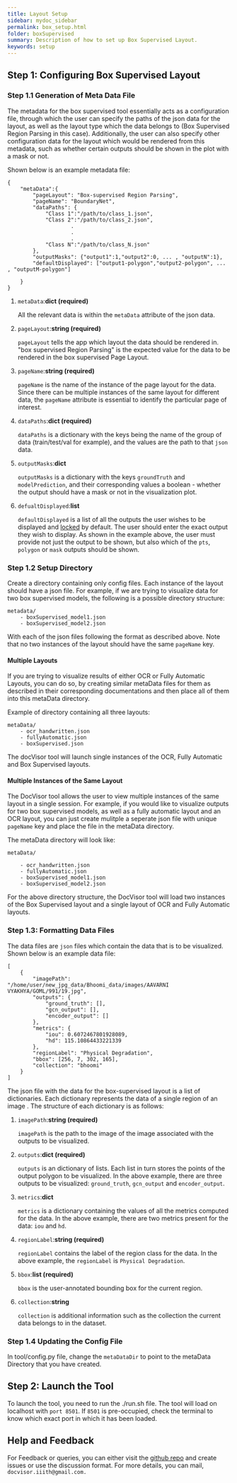 ```yaml
---
title: Layout Setup
sidebar: mydoc_sidebar
permalink: box_setup.html
folder: boxSupervised
summary: Description of how to set up Box Supervised Layout.
keywords: setup
---
```


## Step 1: Configuring Box Supervised Layout

### Step 1.1 Generation of Meta Data File

The metadata for the box supervised tool essentially acts as a configuration file, through which the user can specify the paths of the json data for the layout, as well as the layout type which the data belongs to (Box Supervised Region Parsing in this case). Additionally, the user can also specify other configuration data for the layout which would be rendered from this metadata, such as whether certain outputs should be shown in the plot with a mask or not. 

Shown below is an example metadata file:

```
{
    "metaData":{
        "pageLayout": "Box-supervised Region Parsing", 
        "pageName": "BoundaryNet", 
        "dataPaths": {
            "Class 1":"/path/to/class_1.json",
            "Class 2":"/path/to/class_2.json",
                    .
                    .
                    .
            "Class N":"/path/to/class_N.json"
        },
        "outputMasks": {"output1":1,"output2":0, ... , "outputN":1},
        "defaultDisplayed": ["output1-polygon","output2-polygon", ... , "outputM-polygon"]

    }
}
```

1. `metaData`:**dict (required)**

    All the relevant data is within the `metaData` attribute of the json data.

2. `pageLayout`:**string (required)**

    `pageLayout` tells the app which layout the data should be rendered in. "box supervised Region Parsing" is the expected value for the data to be rendered in the box supervised Page Layout.

3.  `pageName`:**string (required)**

    `pageName` is the name of the instance of the page layout for the data. Since there can be multiple instances of the same layout for different data, the `pageName` attribute is essential to identify the particular page of interest.

4. `dataPaths`:**dict (required)**

    `dataPaths` is a dictionary with the keys being the name of the group of data (train/test/val for example), and the values are the path to that `json` data. 

5. `outputMasks`:**dict**

    `outputMasks` is a dictionary with the keys `groundTruth` and `modelPrediction`, and their corresponding values a boolean - whether the output should have a mask or not in the visualization plot.

6. `defualtDisplayed`:**list**

    `defaultDisplayed` is a list of all the outputs the user wishes to be displayed and [locked](box_settings.html#display-options) by default. The user should enter the exact output they wish to display. As shown in the example above, the user must provide not just the output to be shown, but also which of the `pts`, `polygon` or  `mask` outputs should be shown.

### Step 1.2 Setup Directory

Create a directory containing only config files. Each instance of the layout should have a json file. For example, if we are trying to visualize data for two box supervised models, the following is a possible directory structure:

```
metadata/
    - boxSupervised_model1.json
    - boxSupervised_model2.json
```

With each of the json files following the format as described above. Note that no two instances of the layout should have the same `pageName` key. 

#### Multiple Layouts

If you are trying to visualize results of either OCR or Fully Automatic Layouts, you can do so, by creating similar metaData files for them as described in their corresponding documentations and then place all of them into this metaData directory.

Example of directory containing all three layouts:

```
metaData/
    - ocr_handwritten.json
    - fullyAutomatic.json
    - boxSupervised.json
```

The docVisor tool will launch single instances of the OCR, Fully Automatic and Box Supervised layouts.

#### Multiple Instances of the Same Layout

The DocVisor tool allows the user to view multiple instances of the same layout in a single session. For example, if you would like to visualize outputs for two box supervised models, as well as a fully automatic layout and an OCR layout, you can just create mulitple a seperate json file with unique `pageName` key and place the file in the metaData directory.

The metaData directory will look like:

```
metaData/
    
    - ocr_handwritten.json
    - fullyAutomatic.json    
    - boxSupervised_model1.json
    - boxSupervised_model2.json

```

For the above directory structure, the DocVisor tool will load two instances of the Box Supervised layout and a single layout of OCR and Fully Automatic layouts.

### Step 1.3: Formatting Data Files

The data files are `json` files which contain the data that is to be visualized. Shown below is an example data file:

```
[
    {
        "imagePath": "/home/user/new_jpg_data/Bhoomi_data/images/AAVARNI VYAKHYA/GOML/991/19.jpg",
        "outputs": {
            "ground_truth": [],
            "gcn_output": [],
            "encoder_output": []
        },
        "metrics": {
            "iou": 0.6072467801928089,
            "hd": 115.10864433221339
        },
        "regionLabel": "Physical Degradation",
        "bbox": [256, 7, 302, 165],
        "collection": "bhoomi"
    }
]
```

The json file with the data for the box-supervised layout is a list of dictionaries. Each dictionary represents the data of a single region of an image . The structure of each dictionary is as follows:

1. `imagePath`:**string (required)**

    `imagePath` is the path to the image of the image associated with the outputs to be visualized. 

2. `outputs`:**dict (required)**

    `outputs` is an dictionary of lists. Each list in turn stores the points of the output polygon to be visualized. In the above example, there are three outputs to be visualized: `ground_truth`, `gcn_output` and `encoder_output`.

3. `metrics`:**dict**

    `metrics` is a dictionary containing the values of all the metrics computed for the data. In the above example, there are two metrics present for the data: `iou` and `hd`.

4. `regionLabel`:**string (required)**

    `regionLabel` contains the label of the region class for the data. In the above example, the `regionLabel` is `Physical Degradation`.

5. `bbox`:**list (required)**

    `bbox` is the user-annotated bounding box for the current region. 

6. `collection`:**string**

    `collection` is additional information such as the collection the current data belongs to in the dataset.


### Step 1.4 Updating the Config File

In tool/config.py file, change the `metaDataDir` to point to the metaData Directory that you have created.


## Step 2: Launch the Tool

To launch the tool, you need to run the ./run.sh file. The tool will load on localhost with `port 8501`. If `8501` is pre-occupied, check the terminal to know which exact port in which it has been loaded. 


## Help and Feedback

For Feedback or queries, you can either visit the [github repo](https://github.com/ihdia/docvisor) and create issues or use the discussion format. For more details, you can mail, `docvisor.iiith@gmail.com.`